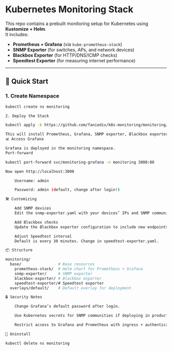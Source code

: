 # Kubernetes Monitoring Stack

This repo contains a prebuilt monitoring setup for Kubernetes using **Kustomize + Helm**.  
It includes:

- **Prometheus + Grafana** (via `kube-prometheus-stack`)
- **SNMP Exporter** (for switches, APs, and network devices)
- **Blackbox Exporter** (for HTTP/DNS/ICMP checks)
- **Speedtest Exporter** (for measuring internet performance)

---

## 🚀 Quick Start

### 1. Create Namespace
```bash
kubectl create ns monitoring

2. Deploy the Stack

kubectl apply -k https://github.com/faniediv/k8s-monitoring/monitoring/overlays/default

This will install Prometheus, Grafana, SNMP exporter, Blackbox exporter, and Speedtest exporter.
📊 Access Grafana

Grafana is deployed in the monitoring namespace.
Port-forward

kubectl port-forward svc/monitoring-grafana -n monitoring 3000:80

Now open http://localhost:3000

    Username: admin

    Password: admin (default, change after login!)

🛠 Customizing

    Add SNMP devices
    Edit the snmp-exporter.yaml with your devices’ IPs and SNMP communities.

    Add Blackbox checks
    Update the Blackbox exporter configuration to include new endpoints (HTTP/DNS/ICMP).

    Adjust Speedtest interval
    Default is every 30 minutes. Change in speedtest-exporter.yaml.

📦 Structure

monitoring/
  base/                # Base resources
    prometheus-stack/  # Helm chart for Prometheus + Grafana
    snmp-exporter/     # SNMP exporter
    blackbox-exporter/ # Blackbox exporter
    speedtest-exporter/# Speedtest exporter
  overlays/default/    # Default overlay for deployment

🔒 Security Notes

    Change Grafana’s default password after login.

    Use Kubernetes secrets for SNMP communities if deploying in production.

    Restrict access to Grafana and Prometheus with ingress + authentication if needed.

🧹 Uninstall

kubectl delete ns monitoring
